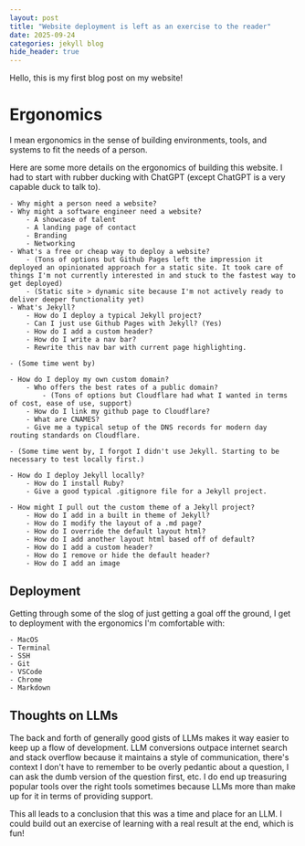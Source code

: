 ```yaml
---
layout: post
title: "Website deployment is left as an exercise to the reader"
date: 2025-09-24
categories: jekyll blog
hide_header: true
---
```


Hello, this is my first blog post on my website!


# Ergonomics
I mean ergonomics in the sense of building environments, tools, and systems to fit the needs of a person.

Here are some more details on the ergonomics of building this website. I had to start with rubber ducking with ChatGPT (except ChatGPT is a very capable duck to talk to).

    - Why might a person need a website?
    - Why might a software engineer need a website?
        - A showcase of talent
        - A landing page of contact
        - Branding
        - Networking
    - What's a free or cheap way to deploy a website?
        - (Tons of options but Github Pages left the impression it deployed an opinionated approach for a static site. It took care of things I'm not currently interested in and stuck to the fastest way to get deployed)
        - (Static site > dynamic site because I'm not actively ready to deliver deeper functionality yet)
    - What's Jekyll?
        - How do I deploy a typical Jekyll project?
        - Can I just use Github Pages with Jekyll? (Yes)
        - How do I add a custom header?
        - How do I write a nav bar?
        - Rewrite this nav bar with current page highlighting.

    - (Some time went by)

    - How do I deploy my own custom domain?
        - Who offers the best rates of a public domain?
            - (Tons of options but Cloudflare had what I wanted in terms of cost, ease of use, support)
        - How do I link my github page to Cloudflare?
        - What are CNAMES?
        - Give me a typical setup of the DNS records for modern day routing standards on Cloudflare.  

    - (Some time went by, I forgot I didn't use Jekyll. Starting to be necessary to test locally first.)

    - How do I deploy Jekyll locally?
        - How do I install Ruby?
        - Give a good typical .gitignore file for a Jekyll project.

    - How might I pull out the custom theme of a Jekyll project?
        - How do I add in a built in theme of Jekyll?
        - How do I modify the layout of a .md page?
        - How do I override the default layout html?
        - How do I add another layout html based off of default?
        - How do I add a custom header?
        - How do I remove or hide the default header?
        - How do I add an image

## Deployment
Getting through some of the slog of just getting a goal off the ground, I get to deployment with the ergonomics I'm comfortable with:

    - MacOS
    - Terminal
    - SSH
    - Git
    - VSCode
    - Chrome
    - Markdown

## Thoughts on LLMs

The back and forth of generally good gists of LLMs makes it way easier to keep up a flow of development. LLM conversions outpace internet search and stack overflow because it maintains a style of communication, there's context I don't have to remember to be overly pedantic about a question, I can ask the dumb version of the question first, etc. I do end up treasuring popular tools over the right tools sometimes because LLMs more than make up for it in terms of providing support.

This all leads to a conclusion that this was a time and place for an LLM. I could build out an exercise of learning with a real result at the end, which is fun!